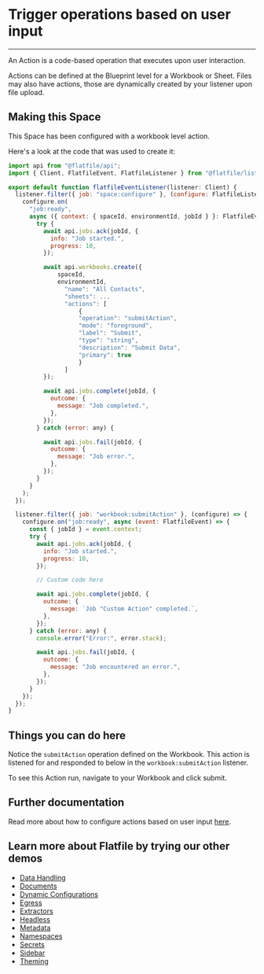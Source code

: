 # Trigger operations based on user input

---

An Action is a code-based operation that executes upon user interaction.

Actions can be defined at the Blueprint level for a Workbook or Sheet. Files may also have actions, those are dynamically created by your listener upon file upload.

## Making this Space

This Space has been configured with a workbook level action.

Here's a look at the code that was used to create it:

```jsx
import api from "@flatfile/api";
import { Client, FlatfileEvent, FlatfileListener } from "@flatfile/listener";

export default function flatfileEventListener(listener: Client) {
  listener.filter({ job: "space:configure" }, (configure: FlatfileListener) => {
    configure.on(
      "job:ready",
      async ({ context: { spaceId, environmentId, jobId } }: FlatfileEvent) => {
        try {
          await api.jobs.ack(jobId, {
            info: "Job started.",
            progress: 10,
          });

          await api.workbooks.create({
              spaceId,
              environmentId,
                "name": "All Contacts",
                "sheets": ...
                "actions": [
                    {
                    "operation": "submitAction",
                    "mode": "foreground",
                    "label": "Submit",
                    "type": "string",
                    "description": "Submit Data",
                    "primary": true
                    }
                ]
          });

          await api.jobs.complete(jobId, {
            outcome: {
              message: "Job completed.",
            },
          });
        } catch (error: any) {

          await api.jobs.fail(jobId, {
            outcome: {
              message: "Job error.",
            },
          });
        }
      }
    );
  });

  listener.filter({ job: "workbook:submitAction" }, (configure) => {
    configure.on("job:ready", async (event: FlatfileEvent) => {
      const { jobId } = event.context;
      try {
        await api.jobs.ack(jobId, {
          info: "Job started.",
          progress: 10,
        });

        // Custom code here

        await api.jobs.complete(jobId, {
          outcome: {
            message: `Job "Custom Action" completed.`,
          },
        });
      } catch (error: any) {
        console.error("Error:", error.stack);

        await api.jobs.fail(jobId, {
          outcome: {
            message: "Job encountered an error.",
          },
        });
      }
    });
  });
}
```

## Things you can do here

Notice the `submitAction` operation defined on the Workbook. This action is listened for and responded to below in the `workbook:submitAction` listener.

To see this Action run, navigate to your Workbook and click submit.

## Further documentation

Read more about how to configure actions based on user input [here](https://flatfile.com/docs/guides/actions).

## Learn more about Flatfile by trying our other demos

- [Data Handling](https://platform.flatfile.com/getting-started)
- [Documents](https://platform.flatfile.com/getting-started)
- [Dynamic Configurations](https://platform.flatfile.com/getting-started)
- [Egress](https://platform.flatfile.com/getting-started)
- [Extractors](https://platform.flatfile.com/getting-started)
- [Headless](https://platform.flatfile.com/getting-started)
- [Metadata](https://platform.flatfile.com/getting-started)
- [Namespaces](https://platform.flatfile.com/getting-started)
- [Secrets](https://platform.flatfile.com/getting-started)
- [Sidebar](https://platform.flatfile.com/getting-started)
- [Theming](https://platform.flatfile.com/getting-started)
